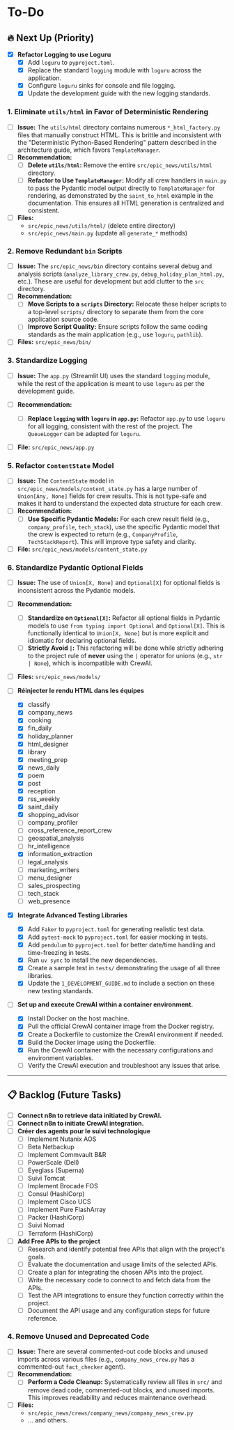 # To-Do

## 🔥 Next Up (Priority)

* [x] **Refactor Logging to use Loguru**
  * [x] Add `loguru` to `pyproject.toml`.
  * [x] Replace the standard `logging` module with `loguru` across the application.
  * [x] Configure `loguru` sinks for console and file logging.
  * [x] Update the development guide with the new logging standards.
  
### 1. Eliminate `utils/html` in Favor of Deterministic Rendering

* [ ] **Issue:** The `utils/html` directory contains numerous `*_html_factory.py` files that manually construct HTML. This is brittle and inconsistent with the "Deterministic Python-Based Rendering" pattern described in the architecture guide, which favors `TemplateManager`.
* [ ] **Recommendation:**
  * [ ] **Delete `utils/html`:** Remove the entire `src/epic_news/utils/html` directory.
  * [ ] **Refactor to Use `TemplateManager`:** Modify all crew handlers in `main.py` to pass the Pydantic model output directly to `TemplateManager` for rendering, as demonstrated by the `saint_to_html` example in the documentation. This ensures all HTML generation is centralized and consistent.
* [ ] **Files:**
  * `src/epic_news/utils/html/` (delete entire directory)
  * `src/epic_news/main.py` (update all `generate_*` methods)

### 2. Remove Redundant `bin` Scripts

* [ ] **Issue:** The `src/epic_news/bin` directory contains several debug and analysis scripts (`analyze_library_crew.py`, `debug_holiday_plan_html.py`, etc.). These are useful for development but add clutter to the `src` directory.
* [ ] **Recommendation:**
  * [ ] **Move Scripts to a `scripts` Directory:** Relocate these helper scripts to a top-level `scripts/` directory to separate them from the core application source code.
  * [ ] **Improve Script Quality:** Ensure scripts follow the same coding standards as the main application (e.g., use `loguru`, `pathlib`).
* [ ] **Files:** `src/epic_news/bin/`

### 3. Standardize Logging

* [ ] **Issue:** The `app.py` (Streamlit UI) uses the standard `logging` module, while the rest of the application is meant to use `loguru` as per the development guide.
* [ ] **Recommendation:**
  * [ ] **Replace `logging` with `loguru` in `app.py`:** Refactor `app.py` to use `loguru` for all logging, consistent with the rest of the project. The `QueueLogger` can be adapted for `loguru`.
* [ ] **File:** `src/epic_news/app.py`


### 5. Refactor `ContentState` Model

* [ ] **Issue:** The `ContentState` model in `src/epic_news/models/content_state.py` has a large number of `Union[Any, None]` fields for crew results. This is not type-safe and makes it hard to understand the expected data structure for each crew.
* [ ] **Recommendation:**
  * [ ] **Use Specific Pydantic Models:** For each crew result field (e.g., `company_profile`, `tech_stack`), use the specific Pydantic model that the crew is expected to return (e.g., `CompanyProfile`, `TechStackReport`). This will improve type safety and clarity.
* [ ] **File:** `src/epic_news/models/content_state.py`

### 6. Standardize Pydantic Optional Fields

* [ ] **Issue:** The use of `Union[X, None]` and `Optional[X]` for optional fields is inconsistent across the Pydantic models.
* [ ] **Recommendation:**
  * [ ] **Standardize on `Optional[X]`:** Refactor all optional fields in Pydantic models to use `from typing import Optional` and `Optional[X]`. This is functionally identical to `Union[X, None]` but is more explicit and idiomatic for declaring optional fields.
  * [ ] **Strictly Avoid `|`:** This refactoring will be done while strictly adhering to the project rule of **never** using the `|` operator for unions (e.g., `str | None`), which is incompatible with CrewAI.
* [ ] **Files:** `src/epic_news/models/`



* [ ] **Réinjecter le rendu HTML dans les équipes**
  * [x] classify
  * [x] company_news
  * [x] cooking
  * [x] fin_daily
  * [x] holiday_planner
  * [x] html_designer
  * [x] library
  * [x] meeting_prep
  * [x] news_daily
  * [x] poem
  * [x] post
  * [x] reception
  * [x] rss_weekly
  * [x] saint_daily
  * [x] shopping_advisor
  * [ ] company_profiler
  * [ ] cross_reference_report_crew
  * [ ] geospatial_analysis
  * [ ] hr_intelligence
  * [x] information_extraction
  * [ ] legal_analysis
  * [ ] marketing_writers
  * [ ] menu_designer
  * [ ] sales_prospecting
  * [ ] tech_stack
  * [ ] web_presence

* [x] **Integrate Advanced Testing Libraries**
  * [x] Add `Faker` to `pyproject.toml` for generating realistic test data.
  * [x] Add `pytest-mock` to `pyproject.toml` for easier mocking in tests.
  * [x] Add `pendulum` to `pyproject.toml` for better date/time handling and time-freezing in tests.
  * [x] Run `uv sync` to install the new dependencies.
  * [x] Create a sample test in `tests/` demonstrating the usage of all three libraries.
  * [x] Update the `1_DEVELOPMENT_GUIDE.md` to include a section on these new testing standards.

* [ ] **Set up and execute CrewAI within a container environment.**
  * [x] Install Docker on the host machine.
  * [x] Pull the official CrewAI container image from the Docker registry.
  * [x] Create a Dockerfile to customize the CrewAI environment if needed.
  * [x] Build the Docker image using the Dockerfile.
  * [x] Run the CrewAI container with the necessary configurations and environment variables.
  * [ ] Verify the CrewAI execution and troubleshoot any issues that arise.

---

## 📋 Backlog (Future Tasks)

* [ ] **Connect n8n to retrieve data initiated by CrewAI.**
* [ ] **Connect n8n to initiate CrewAI integration.**
* [ ] **Créer des agents pour le suivi technologique**
  * [ ] Implement Nutanix AOS
  * [ ] Beta Netbackup
  * [ ] Implement Commvault B&R
  * [ ] PowerScale (Dell)
  * [ ] Eyeglass (Superna)
  * [ ] Suivi Tomcat
  * [ ] Implement Brocade FOS
  * [ ] Consul (HashiCorp)
  * [ ] Implement Cisco UCS
  * [ ] Implement Pure FlashArray
  * [ ] Packer (HashiCorp)
  * [ ] Suivi Nomad
  * [ ] Terraform (HashiCorp)
* [ ] **Add Free APIs to the project**
  * [ ] Research and identify potential free APIs that align with the project's goals.
  * [ ] Evaluate the documentation and usage limits of the selected APIs.
  * [ ] Create a plan for integrating the chosen APIs into the project.
  * [ ] Write the necessary code to connect to and fetch data from the APIs.
  * [ ] Test the API integrations to ensure they function correctly within the project.
  * [ ] Document the API usage and any configuration steps for future reference.

### 4. Remove Unused and Deprecated Code

* [ ] **Issue:** There are several commented-out code blocks and unused imports across various files (e.g., `company_news_crew.py` has a commented-out `fact_checker` agent).
* [ ] **Recommendation:**
  * [ ] **Perform a Code Cleanup:** Systematically review all files in `src/` and remove dead code, commented-out blocks, and unused imports. This improves readability and reduces maintenance overhead.
* [ ] **Files:**
  * `src/epic_news/crews/company_news/company_news_crew.py`
  * ... and others.
